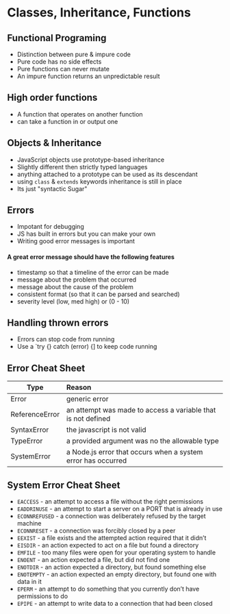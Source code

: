 # Classes, Inheritance, Functions

## Functional Programing

- Distinction between pure & impure code
- Pure code has no side effects
- Pure functions can never mutate
- An impure function returns an unpredictable result

## High order functions

- A function that operates on another function
- can take a function in or output one

## Objects & Inheritance

- JavaScript objects use prototype-based inheritance
- Slightly different then strictly typed languages
- anything attached to a prototype can be used as its descendant
- using `class` & `extends` keywords inheritance is still in place
- Its just "syntactic Sugar"

## Errors

- Impotant for debugging
- JS has built in errors but you can make your own
- Writing good error messages is important
#### A great error message should have the following features

- timestamp so that a timeline of the error can be made
- message about the problem that occurred
- message about the cause of the problem
- consistent format (so that it can be parsed and searched)
- severity level (low, med high) or (0 - 10)

## Handling thrown errors

-  Errors can stop code from running
- Use a `try {} catch (error) {] to keep code running

## Error Cheat Sheet

|Type	|Reason|
|-----|:-----|
|Error	|generic error|
|ReferenceError	|an attempt was made to access a variable that is not defined|
|SyntaxError	|the javascript is not valid|
|TypeError	|a provided argument was no the allowable type|
SystemError	|a Node.js error that occurs when a system error has occurred|

## System Error Cheat Sheet

- `EACCESS` - an attempt to access a file without the right permissions
- `EADDRINUSE` - an attempt to start a server on a PORT that is already in use
- `ECONNREFUSED` - a connection was deliberately refused by the target machine
- `ECONNRESET` - a connection was forcibly closed by a peer
- `EEXIST` - a file exists and the attempted action required that it didn’t
- `EISDIR` - an action expected to act on a file but found a directory
- `EMFILE` - too many files were open for your operating system to handle
- `ENOENT` - an action expected a file, but did not find one
- `ENOTDIR` - an action expected a directory, but found something else
- `ENOTEMPTY` - an action expected an empty directory, but found one with data in it
- `EPERM` - an attempt to do something that you currently don’t have permissions to do
- `EPIPE` - an attempt to write data to a connection that had been closed
